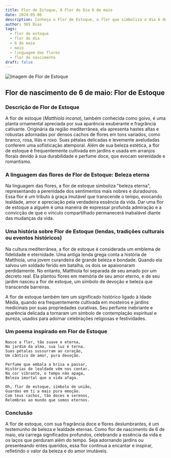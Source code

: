 ```yaml
---
title: Flor de Estoque, A Flor do Dia 6 de maio
date: 2024-05-06
description: Conheça o Flor de Estoque, a flor que simboliza o dia 6 de maio e seu significado 'Beleza eterna'. Explore a beleza e o simbolismo desta flor encantadora.
author: 365 Dias
tags:
  - flor de estoque
  - flor do dia
  - 6 de maio
  - maio
  - linguagem das flores
  - flor do nascimento
draft: false
---
```


![Imagem de Flor de Estoque](https://cdn.pixabay.com/photo/2019/05/31/23/34/matthiola-4243235_640.jpg#center)

## Flor de nascimento de 6 de maio: Flor de Estoque

### Descrição de Flor de Estoque

A flor de estoque (_Matthiola incana_), também conhecida como goivo, é uma planta ornamental apreciada por sua aparência exuberante e fragrância cativante. Originária da região mediterrânea, ela apresenta hastes altas e robustas adornadas por densos cachos de flores em tons variados, como branco, rosa, lilás e roxo. Suas pétalas delicadas e levemente aveludadas conferem uma sofisticação atemporal. Além de sua beleza estética, a flor de estoque é frequentemente cultivada em jardins e usada em arranjos florais devido à sua durabilidade e perfume doce, que evocam serenidade e romantismo.

### A linguagem das flores de Flor de Estoque: Beleza eterna

Na linguagem das flores, a flor de estoque simboliza "beleza eterna", representando a perenidade dos sentimentos mais nobres e duradouros. Essa flor é um tributo à graça imutável que transcende o tempo, evocando lealdade, amor e apreciação pela verdadeira essência da vida. Dar uma flor de estoque a alguém é uma maneira de expressar profunda admiração e a convicção de que o vínculo compartilhado permanecerá inabalável diante das mudanças da vida.

### Uma história sobre Flor de Estoque (lendas, tradições culturais ou eventos históricos)

Na cultura mediterrânea, a flor de estoque é considerada um emblema de fidelidade e eternidade. Uma antiga lenda grega conta a história de Matthiola, uma jovem curandeira de grande beleza e bondade. Quando ela salvou um soldado ferido em batalha, os dois se apaixonaram perdidamente. No entanto, Matthiola foi separada de seu amado por um decreto real. Ela plantou flores em memória de seu amor eterno, e de seu jardim nasceu a flor de estoque, um símbolo de devoção e beleza que transcende barreiras.

A flor de estoque também tem um significado histórico ligado à Idade Média, quando era frequentemente cultivada em mosteiros e jardins medicinais por suas propriedades curativas. Seu perfume inebriante e aparência delicada a tornaram um símbolo de contemplação espiritual e pureza, usados para adornar celebrações religiosas e festividades.

### Um poema inspirado em Flor de Estoque

```
Nasce a flor, tão suave e eterna,  
No jardim da alma, sua luz é terna.  
Suas pétalas sussurram ao coração,  
Um cântico de amor, pura devoção.  

Perfume que embala a brisa a passar,  
Histórias de lealdade vêm nos contar.  
Na cor vibrante, o tempo não apaga,  
Beleza imortal que a vida afaga.  

Oh, flor de estoque, símbolo de união,  
Guardas em ti a mais pura emoção.  
Com teus cachos, tão doces e serenos,  
Relembras ao mundo que somos eternos.
```

### Conclusão

A flor de estoque, com sua fragrância doce e flores deslumbrantes, é um testemunho de beleza e lealdade eternas. Como flor de nascimento de 6 de maio, ela carrega significados profundos, celebrando a essência da vida e os laços que perduram além do tempo. Seja adornando jardins ou presenteando entes queridos, essa flor continua a encantar e inspirar, refletindo o valor da beleza e do amor imutáveis.